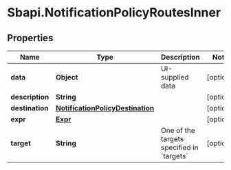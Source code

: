 # Sbapi.NotificationPolicyRoutesInner

## Properties

Name | Type | Description | Notes
------------ | ------------- | ------------- | -------------
**data** | **Object** | UI-supplied data | [optional] 
**description** | **String** |  | [optional] 
**destination** | [**NotificationPolicyDestination**](NotificationPolicyDestination.md) |  | [optional] 
**expr** | [**Expr**](Expr.md) |  | [optional] 
**target** | **String** | One of the targets specified in &#x60;targets&#x60; | [optional] 


